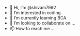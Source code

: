 - 👋 Hi, I’m @shivam7992
- 👀 I’m interested in coding
- 🌱 I’m currently learning BCA
- 💞️ I’m looking to collaborate on ...
- 📫 How to reach me ...

<!---
shivam7992/shivam7992 is a ✨ special ✨ repository because its `README.md` (this file) appears on your GitHub profile.
You can click the Preview link to take a look at your changes.
--->
